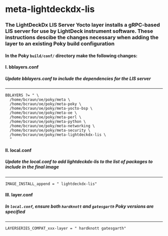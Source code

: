 # meta-lightdeckdx-lis  
### The LightDeckDx LIS Server Yocto layer installs a gRPC-based LIS server for use by LightDeck instrument software. These instructions descibe the changes necessary when adding the layer to an existing Poky build configuration  

#### In the Poky `build/conf/` directory make the following changes:  

#### I. bblayers.conf  
##### Update bblayers.conf to include the dependencies for the LIS server  
---  
```
BBLAYERS ?= " \
  /home/bcraun/oe/poky/meta \
  /home/bcraun/oe/poky/meta-poky \
  /home/bcraun/oe/poky/meta-yocto-bsp \
  /home/bcraun/oe/poky/meta-oe \
  /home/bcraun/oe/poky/meta-perl \
  /home/bcraun/oe/poky/meta-python \
  /home/bcraun/oe/poky/meta-networking \
  /home/bcraun/oe/poky/meta-security \
  /home/bcraun/oe/poky/meta-lightdeckdx-lis \
  "
```  

#### II. local.conf  
##### Update the local.conf to add lightdeckdx-lis to the list of packages to include in the final image  
---
`IMAGE_INSTALL_append = " lightdeckdx-lis"`

#### III. layer.conf  
##### In `local.conf`, ensure both `hardknott` and `gatesgarth` Poky versions are specified  
---
`LAYERSERIES_COMPAT_xxx-layer = " hardknott gatesgarth"`
 

